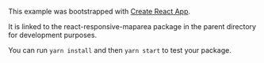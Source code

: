 This example was bootstrapped with [Create React App](https://github.com/facebook/create-react-app).

It is linked to the react-responsive-maparea package in the parent directory for development purposes.

You can run `yarn install` and then `yarn start` to test your package.
